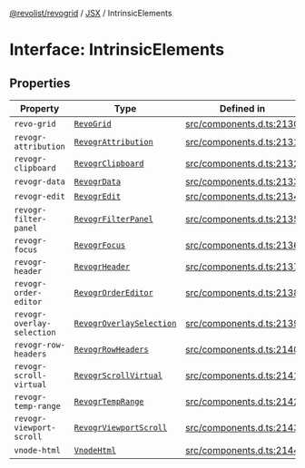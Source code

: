 [@revolist/revogrid](README.md) / [JSX](Namespace.JSX.md) / IntrinsicElements

# Interface: IntrinsicElements

## Properties

| Property | Type | Defined in |
| ------ | ------ | ------ |
| `revo-grid` | [`RevoGrid`](JSX.Interface.RevoGrid.md) | [src/components.d.ts:2130](https://github.com/revolist/revogrid/blob/8aea4c92d6f61dbd5ec14b529d8993bb7069ef1f/src/components.d.ts#L2130) |
| `revogr-attribution` | [`RevogrAttribution`](JSX.Interface.RevogrAttribution.md) | [src/components.d.ts:2131](https://github.com/revolist/revogrid/blob/8aea4c92d6f61dbd5ec14b529d8993bb7069ef1f/src/components.d.ts#L2131) |
| `revogr-clipboard` | [`RevogrClipboard`](JSX.Interface.RevogrClipboard.md) | [src/components.d.ts:2132](https://github.com/revolist/revogrid/blob/8aea4c92d6f61dbd5ec14b529d8993bb7069ef1f/src/components.d.ts#L2132) |
| `revogr-data` | [`RevogrData`](JSX.Interface.RevogrData.md) | [src/components.d.ts:2133](https://github.com/revolist/revogrid/blob/8aea4c92d6f61dbd5ec14b529d8993bb7069ef1f/src/components.d.ts#L2133) |
| `revogr-edit` | [`RevogrEdit`](JSX.Interface.RevogrEdit.md) | [src/components.d.ts:2134](https://github.com/revolist/revogrid/blob/8aea4c92d6f61dbd5ec14b529d8993bb7069ef1f/src/components.d.ts#L2134) |
| `revogr-filter-panel` | [`RevogrFilterPanel`](JSX.Interface.RevogrFilterPanel.md) | [src/components.d.ts:2135](https://github.com/revolist/revogrid/blob/8aea4c92d6f61dbd5ec14b529d8993bb7069ef1f/src/components.d.ts#L2135) |
| `revogr-focus` | [`RevogrFocus`](JSX.Interface.RevogrFocus.md) | [src/components.d.ts:2136](https://github.com/revolist/revogrid/blob/8aea4c92d6f61dbd5ec14b529d8993bb7069ef1f/src/components.d.ts#L2136) |
| `revogr-header` | [`RevogrHeader`](JSX.Interface.RevogrHeader.md) | [src/components.d.ts:2137](https://github.com/revolist/revogrid/blob/8aea4c92d6f61dbd5ec14b529d8993bb7069ef1f/src/components.d.ts#L2137) |
| `revogr-order-editor` | [`RevogrOrderEditor`](JSX.Interface.RevogrOrderEditor.md) | [src/components.d.ts:2138](https://github.com/revolist/revogrid/blob/8aea4c92d6f61dbd5ec14b529d8993bb7069ef1f/src/components.d.ts#L2138) |
| `revogr-overlay-selection` | [`RevogrOverlaySelection`](JSX.Interface.RevogrOverlaySelection.md) | [src/components.d.ts:2139](https://github.com/revolist/revogrid/blob/8aea4c92d6f61dbd5ec14b529d8993bb7069ef1f/src/components.d.ts#L2139) |
| `revogr-row-headers` | [`RevogrRowHeaders`](JSX.Interface.RevogrRowHeaders.md) | [src/components.d.ts:2140](https://github.com/revolist/revogrid/blob/8aea4c92d6f61dbd5ec14b529d8993bb7069ef1f/src/components.d.ts#L2140) |
| `revogr-scroll-virtual` | [`RevogrScrollVirtual`](JSX.Interface.RevogrScrollVirtual.md) | [src/components.d.ts:2141](https://github.com/revolist/revogrid/blob/8aea4c92d6f61dbd5ec14b529d8993bb7069ef1f/src/components.d.ts#L2141) |
| `revogr-temp-range` | [`RevogrTempRange`](JSX.Interface.RevogrTempRange.md) | [src/components.d.ts:2142](https://github.com/revolist/revogrid/blob/8aea4c92d6f61dbd5ec14b529d8993bb7069ef1f/src/components.d.ts#L2142) |
| `revogr-viewport-scroll` | [`RevogrViewportScroll`](JSX.Interface.RevogrViewportScroll.md) | [src/components.d.ts:2143](https://github.com/revolist/revogrid/blob/8aea4c92d6f61dbd5ec14b529d8993bb7069ef1f/src/components.d.ts#L2143) |
| `vnode-html` | [`VnodeHtml`](JSX.Interface.VnodeHtml.md) | [src/components.d.ts:2144](https://github.com/revolist/revogrid/blob/8aea4c92d6f61dbd5ec14b529d8993bb7069ef1f/src/components.d.ts#L2144) |
